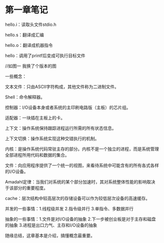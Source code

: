 # 第一章笔记

hello.i：读取头文件stdio.h

hello.s：翻译成汇编

hello.o：翻译成机器指令

hello：调用了printf后变成可执行目标文件

//如图一 我换了个版本的图

一些概念：

文本文件：只由ASCII字符构成，其他文件称为二进制文件。

Shell：命令解释器。

控制器：I/O设备本身或者系统的主印刷电路版（主板）的芯片组。

适配器：一块插在主板上的卡。

上下文：操作系统保持跟踪进程运行所需的所有状态信息。

上下文切换：操作系统实现这种交错执行的机制。

内核：是操作系统代码常驻主存的部分。内核不是一个独立的进程，而是系统管理全部进程所用代码和数据的集合。

文件：向应用程序提供了一个统一的视图，来看待系统中可能含有的所有各式各样的I/O设备。

Amadahl定律：当我们对系统的某个部分加速时，其对系统整体性能的影响取决于该部分的重要程度。

cache：层次结构中较高层次的存储设备可以作为较低层次设备的高速缓存。

并发的一些事情：1.线程级并发 2.指令级并行 3.单指令、多数据并行

抽象的一些事情：1.文件是对I/O设备的抽象 2.下一步被创业板是对于主存和磁盘的抽象 3.进程是出口力气、主存和I/O设备的抽象

随缘总结，这章基本是介绍，搞懂概念最重要。
